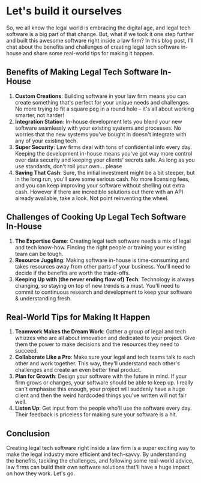 # Let's build it ourselves

So, we all know the legal world is embracing the digital age, and legal tech software is a big part of that change. But, what if we took it one step further and built this awesome software right inside a law firm? In this blog post, I'll chat about the benefits and challenges of creating legal tech software in-house and share some real-world tips for making it happen.

## Benefits of Making Legal Tech Software In-House

1. **Custom Creations**: Building software in your law firm means you can create something that's perfect for your unique needs and challenges. No more trying to fit a square peg in a round hole – it's all about working smarter, not harder!
2. **Integration Station**: In-house development lets you blend your new software seamlessly with your existing systems and processes. No worries that the new systems you've bought in doesn't integrate with any of your existing tech.
3. **Super Security**: Law firms deal with tons of confidential info every day. Keeping the development in-house means you've got way more control over data security and keeping your clients' secrets safe. As long as you use standards, don't roll your own... please
4. **Saving That Cash**: Sure, the initial investment might be a bit steeper, but in the long run, you'll save some serious cash. No more licensing fees, and you can keep improving your software without shelling out extra cash. However if there are incredible solutions out there with an API already available, take a look. Not point reinventing the wheel. 

## Challenges of Cooking Up Legal Tech Software In-House

1. **The Expertise Game**: Creating legal tech software needs a mix of legal and tech know-how. Finding the right people or training your existing team can be tough.
2. **Resource Juggling**: Making software in-house is time-consuming and takes resources away from other parts of your business. You'll need to decide if the benefits are worth the trade-offs.
3. **Keeping Up with (the never ending flow of) Tech**: Technology is always changing, so staying on top of new trends is a must. You'll need to commit to continuous research and development to keep your software & understanding fresh.

## Real-World Tips for Making It Happen

1. **Teamwork Makes the Dream Work**: Gather a group of legal and tech whizzes who are all about innovation and dedicated to your project. Give them the power to make decisions and the resources they need to succeed.
2. **Collaborate Like a Pro**: Make sure your legal and tech teams talk to each other and work together. This way, they'll understand each other's challenges and create an even better final product.
3. **Plan for Growth**: Design your software with the future in mind. If your firm grows or changes, your software should be able to keep up. I really can't emphasise this enough, your project will suddenly have a huge client and then the weird hardcoded things you've written will not fair well.
4. **Listen Up**: Get input from the people who'll use the software every day. Their feedback is priceless for making sure your software is a hit.

## Conclusion

Creating legal tech software right inside a law firm is a super exciting way to make the legal industry more efficient and tech-savvy. By understanding the benefits, tackling the challenges, and following some real-world advice, law firms can build their own software solutions that'll have a huge impact on how they work. Let's go.
